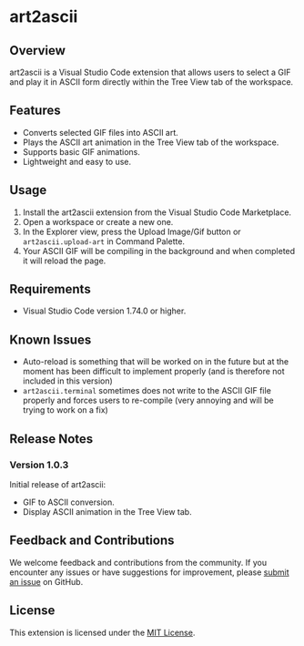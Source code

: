 # art2ascii

## Overview

art2ascii is a Visual Studio Code extension that allows users to select a GIF and play it in ASCII form directly within the Tree View tab of the workspace. 

## Features

- Converts selected GIF files into ASCII art.
- Plays the ASCII art animation in the Tree View tab of the workspace.
- Supports basic GIF animations.
- Lightweight and easy to use.

## Usage

1. Install the art2ascii extension from the Visual Studio Code Marketplace.
2. Open a workspace or create a new one.
3. In the Explorer view, press the Upload Image/Gif button or `art2ascii.upload-art` in Command Palette.
4. Your ASCII GIF will be compiling in the background and when completed it will reload the page.

## Requirements

- Visual Studio Code version 1.74.0 or higher.

## Known Issues

- Auto-reload is something that will be worked on in the future but at the moment has been difficult to implement properly (and is therefore not included in this version)
- `art2ascii.terminal` sometimes does not write to the ASCII GIF file properly and forces users to re-compile (very annoying and will be trying to work on a fix)

## Release Notes

### Version 1.0.3

Initial release of art2ascii:
- GIF to ASCII conversion.
- Display ASCII animation in the Tree View tab.

## Feedback and Contributions

We welcome feedback and contributions from the community. If you encounter any issues or have suggestions for improvement, please [submit an issue](https://github.com/Thaeriem/art2ascii/issues) on GitHub.

## License

This extension is licensed under the [MIT License](LICENSE).